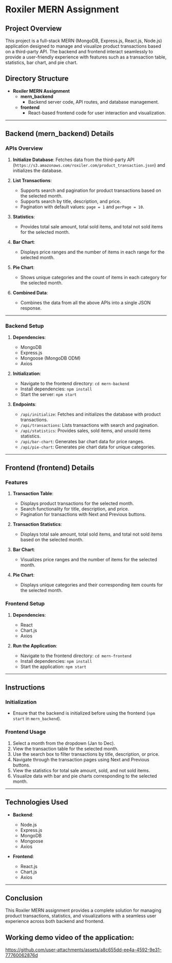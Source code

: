 # Roxiler MERN Assignment

## Project Overview

This project is a full-stack MERN (MongoDB, Express.js, React.js, Node.js) application designed to manage and visualize product transactions based on a third-party API. The backend and frontend interact seamlessly to provide a user-friendly experience with features such as a transaction table, statistics, bar chart, and pie chart.

## Directory Structure

- **Roxiler MERN Assignment**
  - **mern_backend**  
    - Backend server code, API routes, and database management.
  - **frontend**  
    - React-based frontend code for user interaction and visualization.

---

## Backend (mern_backend) Details

### APIs Overview

1. **Initialize Database**: Fetches data from the third-party API (`https://s3.amazonaws.com/roxiler.com/product_transaction.json`) and initializes the database.
   
2. **List Transactions**: 
   - Supports search and pagination for product transactions based on the selected month.
   - Supports search by title, description, and price.
   - Pagination with default values: `page = 1` and `perPage = 10`.

3. **Statistics**: 
   - Provides total sale amount, total sold items, and total not sold items for the selected month.

4. **Bar Chart**: 
   - Displays price ranges and the number of items in each range for the selected month.

5. **Pie Chart**: 
   - Shows unique categories and the count of items in each category for the selected month.

6. **Combined Data**: 
   - Combines the data from all the above APIs into a single JSON response.

---

### Backend Setup

1. **Dependencies**:
   - MongoDB
   - Express.js
   - Mongoose (MongoDB ODM)
   - Axios

2. **Initialization**:
   - Navigate to the frontend directory: `cd mern-backend`
   - Install dependencies: `npm install`
   - Start the server: `npm start`

4. **Endpoints**:
   - `/api/initialize`: Fetches and initializes the database with product transactions.
   - `/api/transactions`: Lists transactions with search and pagination.
   - `/api/statistics`: Provides sales, sold items, and unsold items statistics.
   - `/api/bar-chart`: Generates bar chart data for price ranges.
   - `/api/pie-chart`: Generates pie chart data for unique categories.

---

## Frontend (frontend) Details

### Features

1. **Transaction Table**:
   - Displays product transactions for the selected month.
   - Search functionality for title, description, and price.
   - Pagination for transactions with Next and Previous buttons.

2. **Transaction Statistics**:
   - Displays total sale amount, total sold items, and total not sold items based on the selected month.

3. **Bar Chart**:
   - Visualizes price ranges and the number of items for the selected month.

4. **Pie Chart**:
   - Displays unique categories and their corresponding item counts for the selected month.

### Frontend Setup

1. **Dependencies**:
   - React
   - Chart.js
   - Axios

2. **Run the Application**:
   - Navigate to the frontend directory: `cd mern-frontend`
   - Install dependencies: `npm install`
   - Start the application: `npm start`

---

## Instructions

### Initialization

- Ensure that the backend is initialized before using the frontend (`npm start` in `mern_backend`).

### Frontend Usage

1. Select a month from the dropdown (Jan to Dec).
2. View the transaction table for the selected month.
3. Use the search box to filter transactions by title, description, or price.
4. Navigate through the transaction pages using Next and Previous buttons.
5. View the statistics for total sale amount, sold, and not sold items.
6. Visualize data with bar and pie charts corresponding to the selected month.

---

## Technologies Used

- **Backend**:
  - Node.js
  - Express.js
  - MongoDB
  - Mongoose
  - Axios

- **Frontend**:
  - React.js
  - Chart.js
  - Axios

---

## Conclusion

This Roxiler MERN assignment provides a complete solution for managing product transactions, statistics, and visualizations with a seamless user experience across both backend and frontend.



## Working demo video of the application:

https://github.com/user-attachments/assets/a8c655dd-ee4a-4592-9e31-77760062876d
